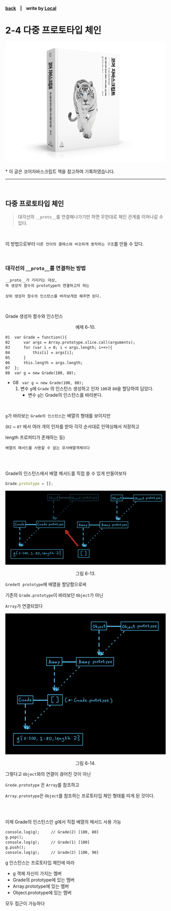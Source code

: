 <p>

#### [back](../../../README.md) &nbsp;&nbsp; | &nbsp;&nbsp; write by [Local](https://github.com/blocallee)

</p>

# 2-4 다중 프로토타입 체인

<p align="center">
    <img src="../../../image/main.png">
<p> * 이 글은 코어자바스크립트 책을 참고하여 기록하였습니다. </p>
</p>

---

<br>

## 다중 프로토타입 체인

> 대각선의 `__proto__`를 연결해나가기만 하면 무한대로 체인 관계를 이어나갈 수 있다.

<br>
<p>

이 방법으로부터 `다른 언어의 클래스와 비슷하게 동작하는 구조`를 만들 수 있다.</p>

<br>

### 대각선의 `__proto__`를 연결하는 방법

```
__proto__가 가리키는 대상,
즉 생성자 함수의 prototype이 연결하고자 하는

상위 생성자 함수의 인스턴스를 바라보게끔 해주면 된다.
```

<br>

<p>Grade 생성자 함수와 인스턴스</p>
<p align="center">예제 6-10.</p>

```
01  var Grade = function(){
02      var args = Array.prototype.slice.call(arguments);
03      for (var i = 0; i < args.length; i++>){
04          this[i] = args[i];
05      }
06      this.length = args.length;
07  };
08  var g = new Grade(100, 80);
```

- 08 &nbsp; `var g = new Grade(100, 80);`
  1. 변수 `g`에 `Grade` 의 인스턴스 생성하고 인자 `100`과 `80`을 할당하여 담았다.
     - 변수 `g`는 Grade의 인스턴스를 바라본다.

<br>

<p>

`g`가 바라보는 `Grade의 인스턴스`는 배열의 형태를 보이지만</p>

<p>

(`02` ~ `07` 에서 여러 개의 인자를 받아 각각 순서대로 인덱싱해서 저장하고

</P>
<p>length 프로퍼티가 존재하는 등)</P>

```
배열의 메서드를 사용할 수 없는 유사배열객체이다
```

<br>
<br>

<p>Grade의 인스턴스에서 배열 메서드를 직접 쓸 수 있게 만들어보자</P>

```javascript
Grade.prototype = [];
```

<p align="center">
  <img src="../../../image/06.프로토타입/prototype12_6-13.jpg">
  <p align="center">그림 6-13.</p>
</p>

<p>

`Grede의 prototype`에 배열을 할당함으로써</P>

<p>

기존의 `Grade.prototype`이 바라보던 `Object`가 아닌</P>

<p>

`Array`가 연결되었다</P>

<p align="center">
  <img src="../../../image/06.프로토타입/prototype13_6-14.jpg">
  <p align="center">그림 6-14.</p>
</p>

<p>

그렇다고 `Object`와의 연결이 끊어진 것이 아닌</P>

<p>

`Grede.prototype` 은 `Array`를 참조하고</P>

<p>

`Array.prototype`은 `Object`를 참조하는 프로토타입 체인 형태를 띠게 된 것이다.</P>

<br>
<br>

<p>이제 Grade의 인스턴스인 g에서 직접 배열의 메서드 사용 가능</p>

```
console.log(g);     // Grade(2) [100, 80]
g.pop();
console.log(g);     // Grade(1) [100]
g.push();
console.log(g);     // Grade(2) [100, 90]
```

<p>g 인스턴스는 프로토타입 체인에 따라</p>

- g 객체 자신이 가지는 멤버
- Grade의 prototype에 있는 멤버
- Array.prototype에 있는 멤버
- Object.prototype에 있는 멤버

<p>모두 접근이 가능하다</p>

